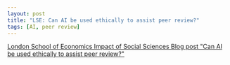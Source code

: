 ```yaml
---
layout: post
title: "LSE: Can AI be used ethically to assist peer review?"
tags: [AI, peer review]
---
```



<html>
<a href="https://blogs.lse.ac.uk/impactofsocialsciences/2021/05/17/can-ai-be-used-ethically-to-assist-peer-review/">London School of Economics Impact of Social Sciences Blog post "Can AI be used ethically to assist peer review?" </a>

</html>